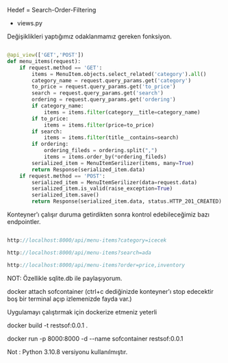 Hedef = Search-Order-Filtering

* views.py

Değişiklikleri yaptığımız odaklanmamız gereken fonksiyon.

``` python

@api_view(['GET','POST'])
def menu_items(request):
    if request.method == 'GET': 
        items = MenuItem.objects.select_related('category').all()
        category_name = request.query_params.get('category')
        to_price = request.query_params.get('to_price')
        search = request.query_params.get('search')
        ordering = request.query_params.get('ordering')
        if category_name:
            items = items.filter(category__title=category_name)
        if to_price:
            items = items.filter(price=to_price)
        if search:
            items = items.filter(title__contains=search)
        if ordering:
            ordering_fileds = ordering.split(",")
            items = items.order_by(*ordering_fileds)
        serialized_item = MenuItemSerilizer(items, many=True)
        return Response(serialized_item.data)
    if request.method == 'POST': 
        serialized_item = MenuItemSerilizer(data=request.data)
        serialized_item.is_valid(raise_exception=True)
        serialized_item.save()
        return Response(serialized_item.data, status.HTTP_201_CREATED)

``` 

Konteyner'ı çalışır duruma getirdikten sonra kontrol edebileceğimiz bazı endpointler.


``` h

http://localhost:8000/api/menu-items?category=icecek

http://localhost:8000/api/menu-items?search=ada

http://localhost:8000/api/menu-items?order=price,inventory

``` 

NOT: Özellikle sqlite.db ile paylaşıyorum.

docker attach sofcontainer (ctrl+c dediğinizde konteyner'ı stop edecektir boş bir terminal açıp izlemenizde fayda var.)

Uygulamayı çalıştırmak için dockerize etmeniz yeterli

docker build -t restsof:0.0.1 .

docker run -p 8000:8000 -d --name sofcontainer restsof:0.0.1


Not : Python 3.10.8 versiyonu kullanılmıştır.

